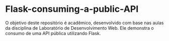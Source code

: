 # Flask-consuming-a-public-API
O objetivo deste repositório é acadêmico, desenvolvido com base nas aulas da disciplina de Laboratório de Desenvolvimento Web. Ele demonstra o consumo de uma API pública utilizando Flask.
